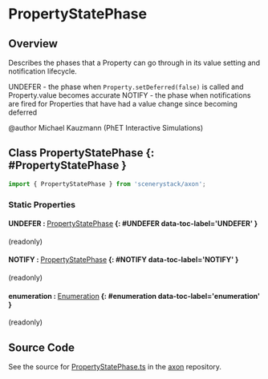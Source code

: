# PropertyStatePhase

## Overview

Describes the phases that a Property can go through in its value setting and notification lifecycle.

UNDEFER - the phase when `Property.setDeferred(false)` is called and Property.value becomes accurate
NOTIFY - the phase when notifications are fired for Properties that have had a value change since becoming deferred

@author Michael Kauzmann (PhET Interactive Simulations)

## Class PropertyStatePhase {: #PropertyStatePhase }


```js
import { PropertyStatePhase } from 'scenerystack/axon';
```
### Static Properties

#### UNDEFER : <span style="font-weight: 400;">[PropertyStatePhase](../axon/PropertyStatePhase.md)</span> {: #UNDEFER data-toc-label='UNDEFER' }

(readonly)

#### NOTIFY : <span style="font-weight: 400;">[PropertyStatePhase](../axon/PropertyStatePhase.md)</span> {: #NOTIFY data-toc-label='NOTIFY' }

(readonly)

#### enumeration : <span style="font-weight: 400;">[Enumeration](../phet-core/Enumeration.md)</span> {: #enumeration data-toc-label='enumeration' }

(readonly)



## Source Code

See the source for [PropertyStatePhase.ts](https://github.com/phetsims/axon/blob/main/js/PropertyStatePhase.ts) in the [axon](https://github.com/phetsims/axon) repository.
